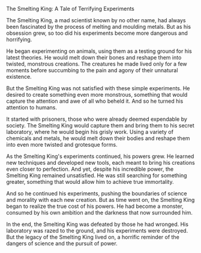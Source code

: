 The Smelting King: A Tale of Terrifying Experiments

The Smelting King, a mad scientist known by no other name, had always been fascinated by the process of melting and moulding metals. But as his obsession grew, so too did his experiments become more dangerous and horrifying.

He began experimenting on animals, using them as a testing ground for his latest theories. He would melt down their bones and reshape them into twisted, monstrous creations. The creatures he made lived only for a few moments before succumbing to the pain and agony of their unnatural existence.

But the Smelting King was not satisfied with these simple experiments. He desired to create something even more monstrous, something that would capture the attention and awe of all who beheld it. And so he turned his attention to humans.

It started with prisoners, those who were already deemed expendable by society. The Smelting King would capture them and bring them to his secret laboratory, where he would begin his grisly work. Using a variety of chemicals and metals, he would melt down their bodies and reshape them into even more twisted and grotesque forms.

As the Smelting King's experiments continued, his powers grew. He learned new techniques and developed new tools, each meant to bring his creations even closer to perfection. And yet, despite his incredible power, the Smelting King remained unsatisfied. He was still searching for something greater, something that would allow him to achieve true immortality.

And so he continued his experiments, pushing the boundaries of science and morality with each new creation. But as time went on, the Smelting King began to realize the true cost of his powers. He had become a monster, consumed by his own ambition and the darkness that now surrounded him.

In the end, the Smelting King was defeated by those he had wronged. His laboratory was razed to the ground, and his experiments were destroyed. But the legacy of the Smelting King lived on, a horrific reminder of the dangers of science and the pursuit of power.